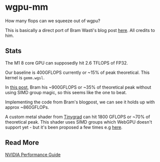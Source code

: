 # wgpu-mm

How many flops can we squeeze out of wgpu?

This is basically a direct port of Bram Wasti's blog post [here](https://jott.live/markdown/webgpu_safari).
All credits to him.

## Stats

The M1 8 core GPU can supposedly hit 2.6 TFLOPS of FP32.

Our baseline is 400GFLOPS currently or ~15% of peak theoretical. This kernel is `gemm.wgsl`.

In [this post](https://jott.live/markdown/m1_webgpu_perf), Bram his ~900GFLOPS or ~35% of theoretical peak without using SIMD
group magic, so this seems like the one to beat.

Implementing the code from Bram's blogpost, we can see it holds up with approx ~860GFLOPs.

A custom metal shader from [Tinygrad](https://github.com/geohot/tinygrad) can
hit 1800 GFLOPS or ~70% of theoretical peak. This shader uses SIMD groups which
WebGPU doesn't support yet - but it's been proposed a few times e.g [here](https://github.com/gpuweb/gpuweb/issues/3950).

## Read More 

[NVIDIA Performance Guide](https://docs.nvidia.com/deeplearning/performance/dl-performance-gpu-background/index.html#gpu-perf)
